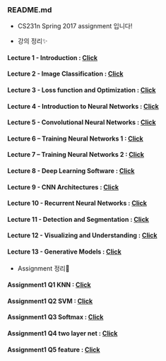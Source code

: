 ### README.md

 - CS231n Spring 2017 assignment 입니다!  
   
 - 강의 정리✨
 #### Lecture 1 - Introduction : [Click](https://blog.naver.com/ljwon77_/222032524072)
 #### Lecture 2 - Image Classification : [Click](https://blog.naver.com/ljwon77_/222037832826)
 #### Lecture 3 - Loss function and Optimization : [Click](https://blog.naver.com/ljwon77_/222046271960)
 #### Lecture 4 - Introduction to Neural Networks : [Click](https://blog.naver.com/ljwon77_/222052114083)
 #### Lecture 5 - Convolutional Neural Networks : [Click](https://blog.naver.com/ljwon77_/222062160370)
 #### Lecture 6 – Training Neural Networks 1 : [Click](https://blog.naver.com/ljwon77_/222070385083)
 #### Lecture 7 – Training Neural Networks 2 : [Click](https://blog.naver.com/ljwon77_/222073819029)
 #### Lecture 8 - Deep Learning Software : [Click](https://blog.naver.com/ljwon77_/222206614144)
 #### Lecture 9 - CNN Architectures : [Click](https://blog.naver.com/ljwon77_/222207853818)
 #### Lecture 10 - Recurrent Neural Networks : [Click](https://blog.naver.com/ljwon77_/222208939587)
 #### Lecture 11 - Detection and Segmentation : [Click](https://blog.naver.com/ljwon77_/222218454848)
 #### Lecture 12 - Visualizing and Understanding : [Click](https://blog.naver.com/ljwon77_/222220046525)
 #### Lecture 13 - Generative Models : [Click](https://blog.naver.com/ljwon77_/222221257434)
   
 - Assignment 정리💫
 #### Assignment1 Q1 KNN : [Click](https://blog.naver.com/ljwon77_/222139197263)
 #### Assignment1 Q2 SVM : [Click](https://blog.naver.com/ljwon77_/222139728144)
 #### Assignment1 Q3 Softmax : [Click](https://blog.naver.com/ljwon77_/222139994988)
 #### Assignment1 Q4 two layer net : [Click](https://blog.naver.com/ljwon77_/222140068840)
 #### Assignment1 Q5 feature : [Click](https://blog.naver.com/ljwon77_/222140131404)
